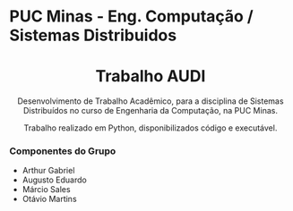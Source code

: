 # PUC Minas - Eng. Computação / Sistemas Distribuidos
<h1 align="center">Trabalho AUDI</h1>
<p align="center">Desenvolvimento de Trabalho Acadêmico, para a disciplina de Sistemas Distribuídos no curso de Engenharia da Computação, na PUC Minas.</p>
<p align="center">Trabalho realizado em Python, disponibilizados código e executável.</p>

### Componentes do Grupo
 - Arthur Gabriel
 - Augusto Eduardo
 - Márcio Sales
 - Otávio Martins
